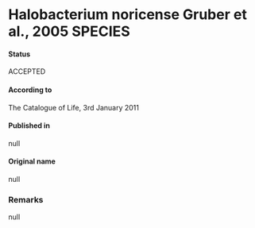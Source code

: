 Halobacterium noricense Gruber et al., 2005 SPECIES
=======

#### Status
ACCEPTED

#### According to
The Catalogue of Life, 3rd January 2011

#### Published in
null

#### Original name
null

### Remarks
null
